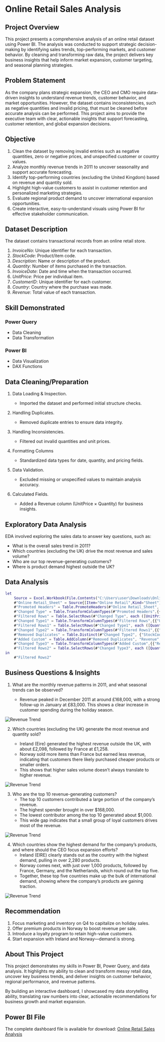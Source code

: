 # Online Retail Sales Analysis

## Project Overview

This project presents a comprehensive analysis of an online retail dataset using Power BI. The analysis was conducted to support strategic decision-making by identifying sales trends, top-performing markets, and customer behavior. By cleaning and transforming raw data, the project delivers key business insights that help inform market expansion, customer targeting, and seasonal planning strategies.

## Problem Statement

As the company plans strategic expansion, the CEO and CMO require data-driven insights to understand revenue trends, customer behavior, and market opportunities. However, the dataset contains inconsistencies, such as negative quantities and invalid pricing, that must be cleaned before accurate analysis can be performed. This project aims to provide the executive team with clear, actionable insights that support forecasting, customer retention, and global expansion decisions.

## Objective 

1. Clean the dataset by removing invalid entries such as negative quantities, zero or negative prices, and unspecified customer or country values.
1. Analyze monthly revenue trends in 2011 to uncover seasonality and support accurate forecasting.
1. Identify top-performing countries (excluding the United Kingdom) based on revenue and quantity sold.
1. Highlight high-value customers to assist in customer retention and personalized marketing strategies.
1. Evaluate regional product demand to uncover international expansion opportunities.
1. Create interactive, easy-to-understand visuals using Power BI for effective stakeholder communication.

## Dataset Description

The dataset contains transactional records from an online retail store.

1. *InvoiceNo*: Unique identifier for each transaction.
2. *StockCode*: Product/item code.
3. *Description*: Name or description of the product.
4. *Quantity*: Number of items purchased in the transaction.
5. *InvoiceDate*: Date and time when the transaction occurred.
6. *UnitPrice*: Price per individual item.
7. *CustomerID*: Unique identifier for each customer.
8. *Country*: Country where the purchase was made.
9. *Revenue*: Total value of each transaction.

## Skill Demonstrated

### Power Query
- Data Cleaning
- Data Transformation

### Power BI

- Data Visualization
- DAX Functions

## Data Cleaning/Preparation

1. Data Loading & Inspection.

    - Imported the dataset and performed initial structure checks.
  
3. Handling Duplicates.

    -  Removed duplicate entries to ensure data integrity.

4. Handling Inconsistencies.
 
   -  Filtered out invalid quantities and unit prices.

5. Formatting Columns

    - Standardized data types for date, quantity, and pricing fields.

6. Data Validation.

   - Excluded missing or unspecified values to maintain analysis accuracy.

7. Calculated Fields.
   
   - Added a Revenue column (UnitPrice × Quantity) for business insights.

## Exploratory Data Analysis

EDA involved exploring the sales data to answer key questions, such as:

- What is the overall sales trend in 2011?
- Which countries (excluding the UK) drive the most revenue and sales volume?
- Who are our top revenue-generating customers?
- Where is product demand highest outside the UK?

## Data Analysis 
```M language
let
    Source = Excel.Workbook(File.Contents("C:\Users\user\Downloads\Online Retail Data Set (1).xlsx"), null, true),
    #"Online Retail_Sheet" = Source{[Item="Online Retail",Kind="Sheet"]}[Data],
    #"Promoted Headers" = Table.PromoteHeaders(#"Online Retail_Sheet", [PromoteAllScalars=true]),
    #"Changed Type" = Table.TransformColumnTypes(#"Promoted Headers",{{"InvoiceDate", type date}}),
    #"Filtered Rows" = Table.SelectRows(#"Changed Type", each ([UnitPrice] <> 0)),
    #"Changed Type1" = Table.TransformColumnTypes(#"Filtered Rows",{{"UnitPrice", Currency.Type}}),
    #"Filtered Rows1" = Table.SelectRows(#"Changed Type1", each ([Quantity] <> -24 and [Quantity] <> -12 and [Quantity] <> -6 and [Quantity] <> -1)),
    #"Changed Type2" = Table.TransformColumnTypes(#"Filtered Rows1",{{"Quantity", Int64.Type}}),
    #"Removed Duplicates" = Table.Distinct(#"Changed Type2", {"StockCode"}),
    #"Added Custom" = Table.AddColumn(#"Removed Duplicates", "Revenue", each [UnitPrice] * [Quantity]),
    #"Changed Type3" = Table.TransformColumnTypes(#"Added Custom",{{"Revenue", Currency.Type}}),
    #"Filtered Rows2" = Table.SelectRows(#"Changed Type3", each ([Quantity] <> -720 and [Quantity] <> -50 and [Quantity] <> -8 and [Quantity] <> -7 and [Quantity] <> -4 and [Quantity] <> -3 and [Quantity] <> -2))
in
    #"Filtered Rows2"
```
## Business Questions & Insights

1. What are the monthly revenue patterns in 2011, and what seasonal trends can be observed?

   - Revenue peaked in December 2011 at around £168,000, with a strong follow-up in January at £83,000. This shows a clear increase in customer spending during the holiday season.
     
![Revenue Trend](https://github.com/olaide025/Online-Retail-Sales-Analysis-for-Strategic-Business-Expansion/blob/main/Question%201.png)

2. Which countries (excluding the UK) generate the most revenue and quantity sold?
   
   - Ireland (Eire) generated the highest revenue outside the UK, with about £2,098, followed by France at £1,258.
   - Norway sold more items than France but earned less revenue, indicating that customers there likely purchased cheaper products or smaller orders.
   - This shows that higher sales volume doesn’t always translate to higher revenue.

 ![Revenue Trend](https://github.com/olaide025/Online-Retail-Sales-Analysis-for-Strategic-Business-Expansion/blob/main/question%202.png)

3. Who are the top 10 revenue-generating customers?
   - The top 10 customers contributed a large portion of the company’s revenue.
   - The highest spender brought in over $168,000.
   - The lowest contributor among the top 10 generated about $1,000.
   - This wide gap indicates that a small group of loyal customers drives most of the revenue.

 ![Revenue Trend](https://github.com/olaide025/Online-Retail-Sales-Analysis-for-Strategic-Business-Expansion/blob/main/Question%203.png)

4. Which countries show the highest demand for the company’s products, and where should the CEO focus expansion efforts?
   - Ireland (EIRE) clearly stands out as the country with the highest demand, pulling in over 2,280 products.
   - Norway comes next, with just over 1,000 products, followed by France, Germany, and the Netherlands, which round out the top five.
   - Together, these top five countries make up the bulk of international demand, showing where the company’s products are gaining traction.
   
 ![Revenue Trend](https://github.com/olaide025/Online-Retail-Sales-Analysis-for-Strategic-Business-Expansion/blob/main/Question%204.png)

## Recommendation

1. Focus marketing and inventory on Q4 to capitalize on holiday sales.
2. Offer premium products in Norway to boost revenue per sale.
3. Introduce a loyalty program to retain high-value customers.
4. Start expansion with Ireland and Norway—demand is strong.

## About This Project
This project demonstrates my skills in Power BI, Power Query, and data analysis. It highlights my ability to clean and transform messy retail data, uncover key business trends, and deliver insights on customer behavior, regional performance, and revenue patterns.

By building an interactive dashboard, I showcased my data storytelling ability, translating raw numbers into clear, actionable recommendations for business growth and market expansion.

## Power BI File

The complete dashboard file is available for download:
[Online Retail Sales Analysis](https://github.com/olaide025/Online-Retail-Sales-Analysis-for-Strategic-Business-Expansion/blob/main/Retail_Performance_Report.pbix)





























